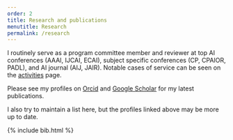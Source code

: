 ```yaml
---
order: 2
title: Research and publications
menutitle: Research
permalink: /research
---
```


I routinely serve as a program committee member and reviewer at top AI conferences (AAAI, IJCAI, ECAI), subject specific conferences (CP, CPAIOR, PADL), and AI journal (AIJ, JAIR). Notable cases of service can be seen on the [activities](/activities) page.

Please see my profiles on
[Orcid](http://orcid.org/0000-0001-9519-938X) and
[Google Scholar](https://scholar.google.co.uk/citations?user=heG7k-gAAAAJ&hl=en) for my latest publications.

I also try to maintain a list here, but the profiles linked above may be more up to date.

{% include bib.html %}

